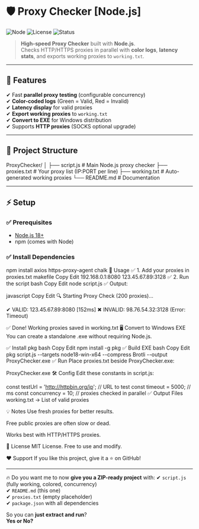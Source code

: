 # 🛡️ Proxy Checker [Node.js]

![Node](https://img.shields.io/badge/Node.js-18%2B-green?style=for-the-badge&logo=node.js)
![License](https://img.shields.io/badge/License-MIT-blue?style=for-the-badge)
![Status](https://img.shields.io/badge/Status-Active-brightgreen?style=for-the-badge)

> **High-speed Proxy Checker** built with **Node.js**.  
> Checks HTTP/HTTPS proxies in parallel with **color logs**, **latency stats**, and exports working proxies to `working.txt`.

---

## 🚀 Features
✔ Fast **parallel proxy testing** (configurable concurrency)  
✔ **Color-coded logs** (Green = Valid, Red = Invalid)  
✔ **Latency display** for valid proxies  
✔ **Export working proxies** to `working.txt`  
✔ **Convert to EXE** for Windows distribution  
✔ Supports **HTTP proxies** (SOCKS optional upgrade)  

---

## 📂 Project Structure
ProxyChecker/
│
├── script.js # Main Node.js proxy checker
├── proxies.txt # Your proxy list (IP:PORT per line)
├── working.txt # Auto-generated working proxies
└── README.md # Documentation


---

## ⚡ Setup

### ✅ Prerequisites
- [Node.js 18+](https://nodejs.org/)
- npm (comes with Node)

### ✅ Install Dependencies
npm install axios https-proxy-agent chalk
📄 Usage
✅ 1. Add your proxies in proxies.txt
makefile
Copy
Edit
192.168.0.1:8080
123.45.67.89:3128
✅ 2. Run the script
bash
Copy
Edit
node script.js
✅ Output:

javascript
Copy
Edit
🔍 Starting Proxy Check (200 proxies)...

✔ VALID: 123.45.67.89:8080 [152ms]
✖ INVALID: 98.76.54.32:3128 (Error: Timeout)

✅ Done! Working proxies saved in working.txt
🖥 Convert to Windows EXE
You can create a standalone .exe without requiring Node.js.

✅ Install pkg
bash
Copy
Edit
npm install -g pkg
✅ Build EXE
bash
Copy
Edit
pkg script.js --targets node18-win-x64 --compress Brotli --output ProxyChecker.exe
✅ Run
Place proxies.txt beside ProxyChecker.exe:

ProxyChecker.exe
🛠 Config
Edit these constants in script.js:

const testUrl = 'http://httpbin.org/ip'; // URL to test
const timeout = 5000; // ms
const concurrency = 10; // proxies checked in parallel
✅ Output Files
working.txt → List of valid proxies

💡 Notes
Use fresh proxies for better results.

Free public proxies are often slow or dead.

Works best with HTTP/HTTPS proxies.

📜 License
MIT License. Free to use and modify.

❤️ Support
If you like this project, give it a ⭐ on GitHub!


---

🔥 Do you want me to now **give you a ZIP-ready project** with:
✔ `script.js` (fully working, colored, concurrency)  
✔ `README.md` (this one)  
✔ `proxies.txt` (empty placeholder)  
✔ `package.json` with all dependencies  

So you can **just extract and run**?  
**Yes or No?**
